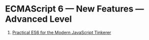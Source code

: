 # ECMAScript 6 — New Features — Advanced Level

1. [Practical ES6 for the Modern JavaScript Tinkerer](http://www.thedotpost.com/2015/12/nicolas-bevacqua-practical-es6-for-the-modern-javascript-tinkerer)